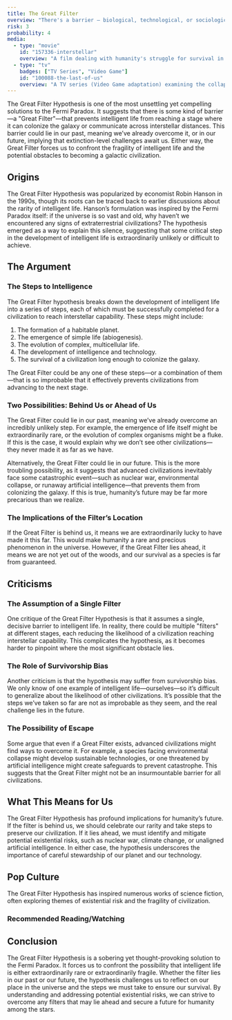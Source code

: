 ```yaml
---
title: The Great Filter
overview: "There's a barrier — biological, technological, or sociological — that prevents life from advancing to interstellar stages."
risk: 3
probability: 4
media:
  - type: "movie"
    id: "157336-interstellar"
    overview: "A film dealing with humanity's struggle for survival in the face of environmental collapse."
  - type: "tv"
    badges: ["TV Series", "Video Game"]
    id: "100088-the-last-of-us"
    overview: "A TV series (Video Game adaptation) examining the collapse of civilization due to a pandemic."
---
```


<script>
  import MediaGrid from "$lib/components/media/media-grid.svelte";
  let { media } = $props();
</script>

The Great Filter Hypothesis is one of the most unsettling yet compelling solutions to the Fermi Paradox. It suggests that there is some kind of barrier—a "Great Filter"—that prevents intelligent life from reaching a stage where it can colonize the galaxy or communicate across interstellar distances. This barrier could lie in our past, meaning we’ve already overcome it, or in our future, implying that extinction-level challenges await us. Either way, the Great Filter forces us to confront the fragility of intelligent life and the potential obstacles to becoming a galactic civilization.

## Origins

The Great Filter Hypothesis was popularized by economist Robin Hanson in the 1990s, though its roots can be traced back to earlier discussions about the rarity of intelligent life. Hanson’s formulation was inspired by the Fermi Paradox itself: if the universe is so vast and old, why haven’t we encountered any signs of extraterrestrial civilizations? The hypothesis emerged as a way to explain this silence, suggesting that some critical step in the development of intelligent life is extraordinarily unlikely or difficult to achieve.

## The Argument

### The Steps to Intelligence

The Great Filter hypothesis breaks down the development of intelligent life into a series of steps, each of which must be successfully completed for a civilization to reach interstellar capability. These steps might include:

1. The formation of a habitable planet.
2. The emergence of simple life (abiogenesis).
3. The evolution of complex, multicellular life.
4. The development of intelligence and technology.
5. The survival of a civilization long enough to colonize the galaxy.

The Great Filter could be any one of these steps—or a combination of them—that is so improbable that it effectively prevents civilizations from advancing to the next stage.

### Two Possibilities: Behind Us or Ahead of Us

The Great Filter could lie in our past, meaning we’ve already overcome an incredibly unlikely step. For example, the emergence of life itself might be extraordinarily rare, or the evolution of complex organisms might be a fluke. If this is the case, it would explain why we don’t see other civilizations—they never made it as far as we have.

Alternatively, the Great Filter could lie in our future. This is the more troubling possibility, as it suggests that advanced civilizations inevitably face some catastrophic event—such as nuclear war, environmental collapse, or runaway artificial intelligence—that prevents them from colonizing the galaxy. If this is true, humanity’s future may be far more precarious than we realize.

### The Implications of the Filter’s Location

If the Great Filter is behind us, it means we are extraordinarily lucky to have made it this far. This would make humanity a rare and precious phenomenon in the universe. However, if the Great Filter lies ahead, it means we are not yet out of the woods, and our survival as a species is far from guaranteed.

## Criticisms

### The Assumption of a Single Filter

One critique of the Great Filter Hypothesis is that it assumes a single, decisive barrier to intelligent life. In reality, there could be multiple "filters" at different stages, each reducing the likelihood of a civilization reaching interstellar capability. This complicates the hypothesis, as it becomes harder to pinpoint where the most significant obstacle lies.

### The Role of Survivorship Bias

Another criticism is that the hypothesis may suffer from survivorship bias. We only know of one example of intelligent life—ourselves—so it’s difficult to generalize about the likelihood of other civilizations. It’s possible that the steps we’ve taken so far are not as improbable as they seem, and the real challenge lies in the future.

### The Possibility of Escape

Some argue that even if a Great Filter exists, advanced civilizations might find ways to overcome it. For example, a species facing environmental collapse might develop sustainable technologies, or one threatened by artificial intelligence might create safeguards to prevent catastrophe. This suggests that the Great Filter might not be an insurmountable barrier for all civilizations.

## What This Means for Us

The Great Filter Hypothesis has profound implications for humanity’s future. If the filter is behind us, we should celebrate our rarity and take steps to preserve our civilization. If it lies ahead, we must identify and mitigate potential existential risks, such as nuclear war, climate change, or unaligned artificial intelligence. In either case, the hypothesis underscores the importance of careful stewardship of our planet and our technology.

## Pop Culture

The Great Filter Hypothesis has inspired numerous works of science fiction, often exploring themes of existential risk and the fragility of civilization.

### Recommended Reading/Watching

<MediaGrid media={media} />

## Conclusion

The Great Filter Hypothesis is a sobering yet thought-provoking solution to the Fermi Paradox. It forces us to confront the possibility that intelligent life is either extraordinarily rare or extraordinarily fragile. Whether the filter lies in our past or our future, the hypothesis challenges us to reflect on our place in the universe and the steps we must take to ensure our survival. By understanding and addressing potential existential risks, we can strive to overcome any filters that may lie ahead and secure a future for humanity among the stars.
